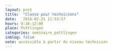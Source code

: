 ```yaml
---
layout: post
title:  "Classe pour techniciens"
date:   2016-02-21 11:53:57
hours: 9:30-12:00
place: Puttlingen
categories: seminaire_puttlingen
inblog: false
note: accessible à partir du niveau technicien
---
```

